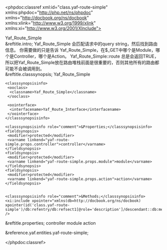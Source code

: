 <?xml version="1.0" encoding="utf-8"?>
<!-- $Revision: 319898 $ -->

<phpdoc:classref xml:id="class.yaf-route-simple" xmlns:phpdoc="http://php.net/ns/phpdoc" xmlns="http://docbook.org/ns/docbook" xmlns:xlink="http://www.w3.org/1999/xlink" xmlns:xi="http://www.w3.org/2001/XInclude">

 <title>The Yaf_Route_Simple class</title>
 <titleabbrev>Yaf_Route_Simple</titleabbrev>

 <partintro>

<!-- {{{ Yaf_Route_Simple intro -->
  <section xml:id="yaf-route-simple.intro">
   &reftitle.intro;
   <para>
    <classname>Yaf_Route_Simple</classname> 会匹配请求中的query string，然后找到路由信息。
   </para>
   <para>
     你需要做的只是告诉 <classname>Yaf_Route_Simple</classname>，在$_GET中哪个是Module，哪个是Controller，哪个是Action。
   </para>
   <para>
    <methodname>Yaf_Route_Simple::route</methodname> 总是会返回TRUE，所以把<classname>Yaf_Route_Simple</classname>放在路由堆栈前面是很重要的，否则其他所有的路由都可能不会被调用到。
   </para>
  </section>
<!-- }}} -->

  <section xml:id="yaf-route-simple.synopsis">
   &reftitle.classsynopsis;

<!-- {{{ Synopsis -->
   <classsynopsis>
    <ooclass><classname>Yaf_Route_Simple</classname></ooclass>

<!-- {{{ Class synopsis -->
    <classsynopsisinfo>
     <ooclass>
      <classname>Yaf_Route_Simple</classname>
     </ooclass>
     
     <oointerface>
      <interfacename>Yaf_Route_Interface</interfacename>
     </oointerface>
    </classsynopsisinfo>
<!-- }}} -->
    <classsynopsisinfo role="comment">&Properties;</classsynopsisinfo>
    <fieldsynopsis>
     <modifier>protected</modifier>
     <varname linkend="yaf-route-simple.props.controller">controller</varname>
    </fieldsynopsis>
    <fieldsynopsis>
     <modifier>protected</modifier>
     <varname linkend="yaf-route-simple.props.module">module</varname>
    </fieldsynopsis>
    <fieldsynopsis>
     <modifier>protected</modifier>
     <varname linkend="yaf-route-simple.props.action">action</varname>
    </fieldsynopsis>

    
    <classsynopsisinfo role="comment">&Methods;</classsynopsisinfo>
    <xi:include xpointer="xmlns(db=http://docbook.org/ns/docbook) xpointer(id('class.yaf-route-simple')/db:refentry/db:refsect1[@role='description']/descendant::db:methodsynopsis[1])" />
   </classsynopsis>
<!-- }}} -->

  </section>

  
<!-- {{{ Yaf_Route_Simple properties -->
  <section xml:id="yaf-route-simple.props">
   &reftitle.properties;
   <variablelist>
    <varlistentry xml:id="yaf-route-simple.props.controller">
     <term><varname>controller</varname></term>
     <listitem>
      <para></para>
     </listitem>
    </varlistentry>
    <varlistentry xml:id="yaf-route-simple.props.module">
     <term><varname>module</varname></term>
     <listitem>
      <para></para>
     </listitem>
    </varlistentry>
    <varlistentry xml:id="yaf-route-simple.props.action">
     <term><varname>action</varname></term>
     <listitem>
      <para></para>
     </listitem>
    </varlistentry>
   </variablelist>
  </section>
<!-- }}} -->


 </partintro>

 &reference.yaf.entities.yaf-route-simple;

</phpdoc:classref>

<!-- Keep this comment at the end of the file
Local variables:
mode: sgml
sgml-omittag:t
sgml-shorttag:t
sgml-minimize-attributes:nil
sgml-always-quote-attributes:t
sgml-indent-step:1
sgml-indent-data:t
indent-tabs-mode:nil
sgml-parent-document:nil
sgml-default-dtd-file:"~/.phpdoc/manual.ced"
sgml-exposed-tags:nil
sgml-local-catalogs:nil
sgml-local-ecat-files:nil
End:
vim600: syn=xml fen fdm=syntax fdl=2 si
vim: et tw=78 syn=sgml
vi: ts=1 sw=1
-->
